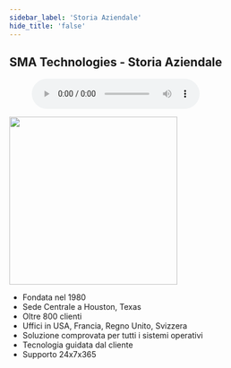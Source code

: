 ```yaml
---
sidebar_label: 'Storia Aziendale'
hide_title: 'false'
---
```


## SMA Technologies - Storia Aziendale

<figure>
<audio controls="controls">
  <source type="audio/mp3" src="audiobasic/SMATechnologies.mp3"></source>
  <p>Your browser does not support the audio element.</p>
</audio>
</figure>


<img src="imgbasic/Picture1.png" width="300"></img>

* Fondata nel 1980
* Sede Centrale a Houston, Texas
* Oltre 800 clienti
* Uffici in USA, Francia, Regno Unito, Svizzera
* Soluzione comprovata per tutti i sistemi operativi
* Tecnologia guidata dal cliente
* Supporto 24x7x365

